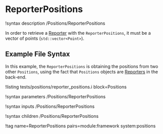 # ReporterPositions

!syntax description /Positions/ReporterPositions

In order to retrieve a [Reporter](syntax/Reporters/index.md) with the `ReporterPositions`,
it must be a vector of points (`std::vector<Point>`).

## Example File Syntax

In this example, the `ReporterPositions` is obtaining the positions from two other
`Positions`, using the fact that `Positions` objects are [Reporters](syntax/Reporters/index.md)
in the back-end.

!listing tests/positions/reporter_positions.i block=Positions

!syntax parameters /Positions/ReporterPositions

!syntax inputs /Positions/ReporterPositions

!syntax children /Positions/ReporterPositions

!tag name=ReporterPositions pairs=module:framework system:positions
